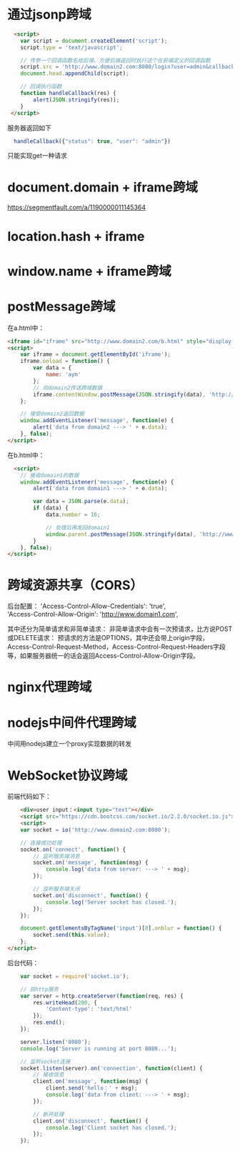 # 通过jsonp跨域
``` html
  <script>
    var script = document.createElement('script');
    script.type = 'text/javascript';

    // 传参一个回调函数名给后端，方便后端返回时执行这个在前端定义的回调函数
    script.src = 'http://www.domain2.com:8080/login?user=admin&callback=handleCallback';
    document.head.appendChild(script);

    // 回调执行函数
    function handleCallback(res) {
        alert(JSON.stringify(res));
    }
 </script>
```
   服务器返回如下
``` js
  handleCallback({"status": true, "user": "admin"})
```
只能实现get一种请求
# document.domain + iframe跨域
https://segmentfault.com/a/1190000011145364
# location.hash + iframe
# window.name + iframe跨域
# postMessage跨域
在a.html中：
``` html
<iframe id="iframe" src="http://www.domain2.com/b.html" style="display:none;"></iframe>
<script>       
    var iframe = document.getElementById('iframe');
    iframe.onload = function() {
        var data = {
            name: 'aym'
        };
        // 向domain2传送跨域数据
        iframe.contentWindow.postMessage(JSON.stringify(data), 'http://www.domain2.com');
    };

    // 接受domain2返回数据
    window.addEventListener('message', function(e) {
        alert('data from domain2 ---> ' + e.data);
    }, false);
</script>
```
在b.html中：
``` html
  <script>
    // 接收domain1的数据
    window.addEventListener('message', function(e) {
        alert('data from domain1 ---> ' + e.data);

        var data = JSON.parse(e.data);
        if (data) {
            data.number = 16;

            // 处理后再发回domain1
            window.parent.postMessage(JSON.stringify(data), 'http://www.domain1.com');
        }
    }, false);
</script>
```
# 跨域资源共享（CORS）
后台配置：
 'Access-Control-Allow-Credentials': 'true',     
 'Access-Control-Allow-Origin': 'http://www.domain1.com',

 其中还分为简单请求和非简单请求：
 非简单请求中会有一次预请求，比方说POST或DELETE请求：
 预请求的方法是OPTIONS，其中还会带上origin字段，Access-Control-Request-Method，Access-Control-Request-Headers字段等，如果服务器统一的话会返回Access-Control-Allow-Origin字段。
# nginx代理跨域
# nodejs中间件代理跨域
中间用nodejs建立一个proxy实现数据的转发
# WebSocket协议跨域
前端代码如下：
``` html
    <div>user input：<input type="text"></div>
    <script src="https://cdn.bootcss.com/socket.io/2.2.0/socket.io.js"></script>
    <script>
    var socket = io('http://www.domain2.com:8080');

    // 连接成功处理
    socket.on('connect', function() {
        // 监听服务端消息
        socket.on('message', function(msg) {
            console.log('data from server: ---> ' + msg); 
        });

        // 监听服务端关闭
        socket.on('disconnect', function() { 
            console.log('Server socket has closed.'); 
        });
    });

    document.getElementsByTagName('input')[0].onblur = function() {
        socket.send(this.value);
    };
</script>
```

后台代码：
``` js
    var socket = require('socket.io');

    // 启http服务
    var server = http.createServer(function(req, res) {
        res.writeHead(200, {
            'Content-type': 'text/html'
        });
        res.end();
    });

    server.listen('8080');
    console.log('Server is running at port 8080...');

    // 监听socket连接
    socket.listen(server).on('connection', function(client) {
        // 接收信息
        client.on('message', function(msg) {
            client.send('hello：' + msg);
            console.log('data from client: ---> ' + msg);
        });

        // 断开处理
        client.on('disconnect', function() {
            console.log('Client socket has closed.'); 
        });
    });
```
